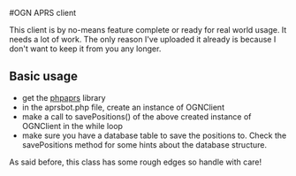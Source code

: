 #OGN APRS client

This client is by no-means feature complete or ready for real world usage. It needs a lot of work. The only reason I've uploaded it already is because I don't want to keep it from you any longer.

## Basic usage
* get the [phpaprs](https://github.com/dbursem/phpaprs) library
* in the aprsbot.php file, create an instance of OGNClient
* make a call to savePositions() of the above created instance of OGNClient in the while loop
* make sure you have a database table to save the positions to. Check the savePositions method for some hints about the database structure.

As said before, this class has some rough edges so handle with care!